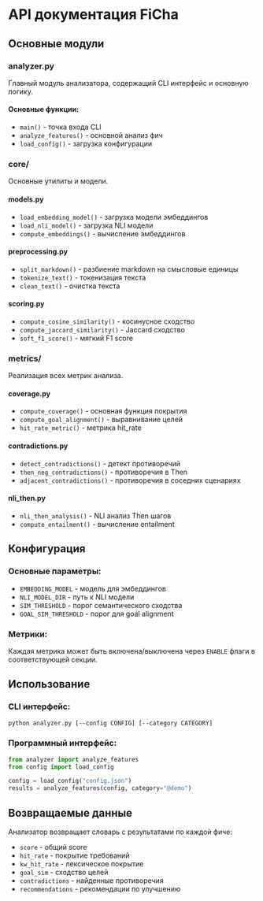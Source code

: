 # API документация FiCha

## Основные модули

### analyzer.py
Главный модуль анализатора, содержащий CLI интерфейс и основную логику.

#### Основные функции:
- `main()` - точка входа CLI
- `analyze_features()` - основной анализ фич
- `load_config()` - загрузка конфигурации

### core/
Основные утилиты и модели.

#### models.py
- `load_embedding_model()` - загрузка модели эмбеддингов
- `load_nli_model()` - загрузка NLI модели
- `compute_embeddings()` - вычисление эмбеддингов

#### preprocessing.py
- `split_markdown()` - разбиение markdown на смысловые единицы
- `tokenize_text()` - токенизация текста
- `clean_text()` - очистка текста

#### scoring.py
- `compute_cosine_similarity()` - косинусное сходство
- `compute_jaccard_similarity()` - Jaccard сходство
- `soft_f1_score()` - мягкий F1 score

### metrics/
Реализация всех метрик анализа.

#### coverage.py
- `compute_coverage()` - основная функция покрытия
- `compute_goal_alignment()` - выравнивание целей
- `hit_rate_metric()` - метрика hit_rate

#### contradictions.py
- `detect_contradictions()` - детект противоречий
- `then_neg_contradictions()` - противоречия в Then
- `adjacent_contradictions()` - противоречия в соседних сценариях

#### nli_then.py
- `nli_then_analysis()` - NLI анализ Then шагов
- `compute_entailment()` - вычисление entailment

## Конфигурация

### Основные параметры:
- `EMBEDDING_MODEL` - модель для эмбеддингов
- `NLI_MODEL_DIR` - путь к NLI модели
- `SIM_THRESHOLD` - порог семантического сходства
- `GOAL_SIM_THRESHOLD` - порог для goal alignment

### Метрики:
Каждая метрика может быть включена/выключена через `ENABLE` флаги в соответствующей секции.

## Использование

### CLI интерфейс:
```bash
python analyzer.py [--config CONFIG] [--category CATEGORY]
```

### Программный интерфейс:
```python
from analyzer import analyze_features
from config import load_config

config = load_config("config.json")
results = analyze_features(config, category="@demo")
```

## Возвращаемые данные

Анализатор возвращает словарь с результатами по каждой фиче:
- `score` - общий score
- `hit_rate` - покрытие требований
- `kw_hit_rate` - лексическое покрытие
- `goal_sim` - сходство целей
- `contradictions` - найденные противоречия
- `recommendations` - рекомендации по улучшению

